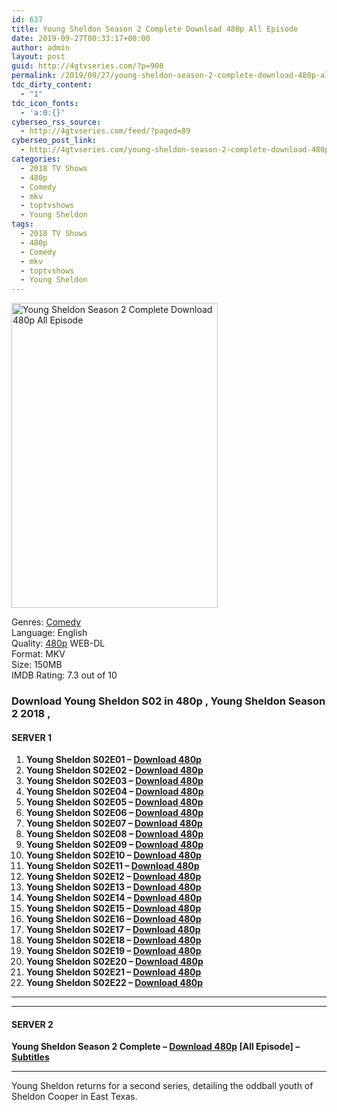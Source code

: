 ```yaml
---
id: 637
title: Young Sheldon Season 2 Complete Download 480p All Episode
date: 2019-09-27T00:33:17+00:00
author: admin
layout: post
guid: http://4gtvseries.com/?p=908
permalink: /2019/09/27/young-sheldon-season-2-complete-download-480p-all-episode-2/
tdc_dirty_content:
  - "1"
tdc_icon_fonts:
  - 'a:0:{}'
cyberseo_rss_source:
  - http://4gtvseries.com/feed/?paged=89
cyberseo_post_link:
  - http://4gtvseries.com/young-sheldon-season-2-complete-download-480p-all-episode/
categories:
  - 2018 TV Shows
  - 480p
  - Comedy
  - mkv
  - toptvshows
  - Young Sheldon
tags:
  - 2018 TV Shows
  - 480p
  - Comedy
  - mkv
  - toptvshows
  - Young Sheldon
---
```

<img loading="lazy" class="aligncenter" src="https://1.bp.blogspot.com/-OUZ7TRalTfg/XY1Yl88KINI/AAAAAAAAAQw/MwbA8FengaQgwhnxXf8cmxBwsgVVNovWgCK4BGAYYCw/s1600/Young%2BSheldon%2BSeason%2B2.jpg" alt="Young Sheldon Season 2 Complete Download 480p All Episode" width="330" height="488" />

Genres:&nbsp;<a href="http://4gtvseries.com/tag/comedy/" data-wpel-link="internal">Comedy</a>  
Language: English  
Quality:&nbsp;<a href="http://4gtvseries.com/tag/480p/" data-wpel-link="internal">480p</a> WEB-DL  
Format: MKV  
Size: 150MB  
IMDB Rating: 7.3 out of 10

### **Download Young Sheldon S02 in 480p , Young Sheldon Season 2 2018 ,&nbsp;**

#### <span><strong>SERVER 1</strong></span>

  1. **Young Sheldon S02E01 – <a href="http://slink.dl480p.xyz/TBSzbCAG" data-wpel-link="external" target="_blank" rel="nofollow external noopener noreferrer" class="wpel-icon-left"><i class="wpel-icon fa fa-download" aria-hidden="true"></i>Download 480p</a>**
  2. **Young Sheldon S02E02 – <a href="http://slink.dl480p.xyz/yQWrwZ1" data-wpel-link="external" target="_blank" rel="nofollow external noopener noreferrer" class="wpel-icon-left"><i class="wpel-icon fa fa-download" aria-hidden="true"></i>Download 480p</a>**
  3. **Young Sheldon S02E03 – <a href="http://slink.dl480p.xyz/JmCfU8" data-wpel-link="external" target="_blank" rel="nofollow external noopener noreferrer" class="wpel-icon-left"><i class="wpel-icon fa fa-download" aria-hidden="true"></i>Download 480p</a>**
  4. **Young Sheldon S02E04 – <a href="http://slink.dl480p.xyz/pXap" data-wpel-link="external" target="_blank" rel="nofollow external noopener noreferrer" class="wpel-icon-left"><i class="wpel-icon fa fa-download" aria-hidden="true"></i>Download 480p</a>**
  5. **Young Sheldon S02E05 – <a href="http://slink.dl480p.xyz/L30GQ" data-wpel-link="external" target="_blank" rel="nofollow external noopener noreferrer" class="wpel-icon-left"><i class="wpel-icon fa fa-download" aria-hidden="true"></i>Download 480p</a>**
  6. **Young Sheldon S02E06 – <a href="http://slink.dl480p.xyz/uLWud" data-wpel-link="external" target="_blank" rel="nofollow external noopener noreferrer" class="wpel-icon-left"><i class="wpel-icon fa fa-download" aria-hidden="true"></i>Download 480p</a>**
  7. **Young Sheldon S02E07 – <a href="http://slink.dl480p.xyz/L48KnB" data-wpel-link="external" target="_blank" rel="nofollow external noopener noreferrer" class="wpel-icon-left"><i class="wpel-icon fa fa-download" aria-hidden="true"></i>Download 480p</a>**
  8. **Young Sheldon S02E08 – <a href="http://slink.dl480p.xyz/y5U9r" data-wpel-link="external" target="_blank" rel="nofollow external noopener noreferrer" class="wpel-icon-left"><i class="wpel-icon fa fa-download" aria-hidden="true"></i>Download 480p</a>**
  9. **Young Sheldon S02E09 – <a href="http://slink.dl480p.xyz/ivsBTiUr" data-wpel-link="external" target="_blank" rel="nofollow external noopener noreferrer" class="wpel-icon-left"><i class="wpel-icon fa fa-download" aria-hidden="true"></i>Download 480p</a>**
 10. **Young Sheldon S02E10 – <a href="http://slink.dl480p.xyz/m20agC7" data-wpel-link="external" target="_blank" rel="nofollow external noopener noreferrer" class="wpel-icon-left"><i class="wpel-icon fa fa-download" aria-hidden="true"></i>Download 480p</a>**
 11. **Young Sheldon S02E11 – <a href="http://slink.dl480p.xyz/MaRMv" data-wpel-link="external" target="_blank" rel="nofollow external noopener noreferrer" class="wpel-icon-left"><i class="wpel-icon fa fa-download" aria-hidden="true"></i>Download 480p</a>**
 12. **Young Sheldon S02E12 – <a href="http://slink.dl480p.xyz/vDQzQWkI" data-wpel-link="external" target="_blank" rel="nofollow external noopener noreferrer" class="wpel-icon-left"><i class="wpel-icon fa fa-download" aria-hidden="true"></i>Download 480p</a>**
 13. **Young Sheldon S02E13 – <a href="http://slink.dl480p.xyz/N5qPAD" data-wpel-link="external" target="_blank" rel="nofollow external noopener noreferrer" class="wpel-icon-left"><i class="wpel-icon fa fa-download" aria-hidden="true"></i>Download 480p</a>**
 14. **Young Sheldon S02E14 – <a href="http://slink.dl480p.xyz/rguw8" data-wpel-link="external" target="_blank" rel="nofollow external noopener noreferrer" class="wpel-icon-left"><i class="wpel-icon fa fa-download" aria-hidden="true"></i>Download 480p</a>**
 15. **Young Sheldon S02E15 – <a href="http://slink.dl480p.xyz/14trr9p6" data-wpel-link="external" target="_blank" rel="nofollow external noopener noreferrer" class="wpel-icon-left"><i class="wpel-icon fa fa-download" aria-hidden="true"></i>Download 480p</a>**
 16. **Young Sheldon S02E16 – <a href="http://slink.dl480p.xyz/ANFjh" data-wpel-link="external" target="_blank" rel="nofollow external noopener noreferrer" class="wpel-icon-left"><i class="wpel-icon fa fa-download" aria-hidden="true"></i>Download 480p</a>**
 17. **Young Sheldon S02E17 – <a href="http://slink.dl480p.xyz/6hZAN" data-wpel-link="external" target="_blank" rel="nofollow external noopener noreferrer" class="wpel-icon-left"><i class="wpel-icon fa fa-download" aria-hidden="true"></i>Download 480p</a>**
 18. **Young Sheldon S02E18 – <a href="http://slink.dl480p.xyz/N5LQ4yd" data-wpel-link="external" target="_blank" rel="nofollow external noopener noreferrer" class="wpel-icon-left"><i class="wpel-icon fa fa-download" aria-hidden="true"></i>Download 480p</a>**
 19. **Young Sheldon S02E19 – <a href="http://slink.dl480p.xyz/NTGBnbF" data-wpel-link="external" target="_blank" rel="nofollow external noopener noreferrer" class="wpel-icon-left"><i class="wpel-icon fa fa-download" aria-hidden="true"></i>Download 480p</a>**
 20. **Young Sheldon S02E20 – <a href="http://slink.dl480p.xyz/mra6AdpJ" data-wpel-link="external" target="_blank" rel="nofollow external noopener noreferrer" class="wpel-icon-left"><i class="wpel-icon fa fa-download" aria-hidden="true"></i>Download 480p</a>**
 21. **Young Sheldon S02E21 – <a href="http://slink.dl480p.xyz/99XVnVQM" data-wpel-link="external" target="_blank" rel="nofollow external noopener noreferrer" class="wpel-icon-left"><i class="wpel-icon fa fa-download" aria-hidden="true"></i>Download 480p</a>**
 22. **Young Sheldon S02E22 – <a href="http://slink.dl480p.xyz/QpQYxYU1" data-wpel-link="external" target="_blank" rel="nofollow external noopener noreferrer" class="wpel-icon-left"><i class="wpel-icon fa fa-download" aria-hidden="true"></i>Download 480p</a>**

* * *

* * *

#### <span><strong>SERVER 2</strong></span>

**Young Sheldon Season 2 Complete – <a href="http://dl480p.xyz/677/" data-wpel-link="external" target="_blank" rel="nofollow external noopener noreferrer" class="wpel-icon-left"><i class="wpel-icon fa fa-download" aria-hidden="true"></i>Download 480p</a> [All Episode] – <a href="https://subscene.com/subtitles/young-sheldon-second-season" data-wpel-link="external" target="_blank" rel="nofollow external noopener noreferrer" class="wpel-icon-left"><i class="wpel-icon fa fa-download" aria-hidden="true"></i>Subtitles</a>**

* * *

Young Sheldon returns for a second series, detailing the oddball youth of Sheldon Cooper in East Texas.

<div align="center">
</div>